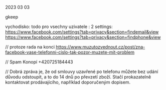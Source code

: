 2023 03 03

gkeep

vychodisko: todo  pro vsechny uzivatele : 2 settings:
https://www.facebook.com/settings?tab=privacy&section=findemail&view
https://www.facebook.com/settings?tab=privacy&section=findphone&view

// protoze rada na konci  https://www.muzutozvednout.cz/post/zna-facebook-vase-telefonni-cislo-tak-pozor-muzete-mit-problem

// Spam Konopí
+420725184443

// Dobrá zpráva je, že od smlouvy uzavřené po telefonu můžete bez udání důvodu odstoupit, a to do 14 dnů po převzetí zboží. Stačí prokazatelně kontaktovat prodávajícího, například doporučeným dopisem.




